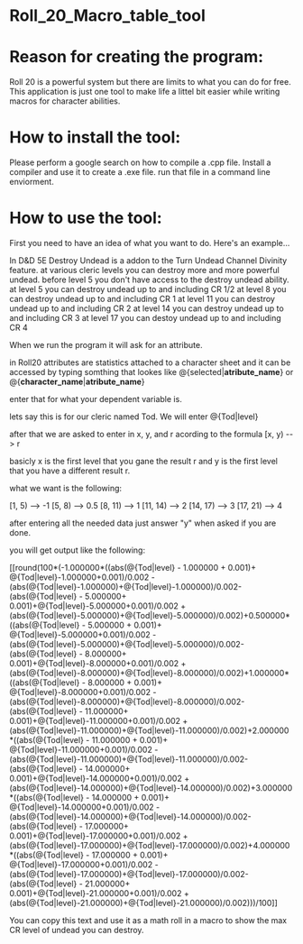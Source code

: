 # Roll_20_Macro_table_tool



# Reason for creating the program:

Roll 20 is a powerful system but there are limits to what you can do for free. 
This application is just one tool to make life a littel bit easier while 
writing macros for character abilities. 



# How to install the tool:

Please perform a google search on how to compile a .cpp file.
Install a compiler and use it to create a .exe file.
run that file in a command line enviorment.



# How to use the tool:

First you need to have an idea of what you want to do.
Here's an example...

In D&D 5E Destroy Undead is a addon to the Turn Undead Channel Divinity feature.
at various cleric levels you can destroy more and more powerful undead.
before level 5 you don't have access to the destroy undead ability.
at level 5 you can destroy undead up to and including CR 1/2
at level 8 you can destroy undead up to and including CR 1
at level 11 you can destroy undead up to and including CR 2
at level 14 you can destroy undead up to and including CR 3
at level 17 you can destoy undead up to and including CR 4

When we run the program it will ask for an attribute.

in Roll20 attributes are statistics attached to a character sheet and it can be accessed
by typing somthing that lookes like @{selected|**atribute_name**} or @{**character_name**|**atribute_name**}

enter that for what your dependent variable is. 

lets say this is for our cleric named Tod. We will enter @{Tod|level}

after that we are asked to enter in x, y, and r acording to the formula \[x, y) --> r

basicly x is the first level that you gane the result r and y is the first level that you have a different result r.

what we want is the following:

\[1,  5) --> -1 
\[5,  8) --> 0.5
\[8,  11) --> 1
\[11, 14) --> 2
\[14, 17) --> 3
\[17, 21) --> 4

after entering all the needed data just answer "y" when asked if you are done.

you will get output like the following:

\[\[round(100*(-1.000000*((abs(@{Tod|level} - 1.000000 + 0.001)+ @{Tod|level}-1.000000+0.001)/0.002 - (abs(@{Tod|level}-1.000000)+@{Tod|level}-1.000000)/0.002- (abs(@{Tod|level} - 5.000000+ 0.001)+@{Tod|level}-5.000000+0.001)/0.002 + (abs(@{Tod|level}-5.000000)+@{Tod|level}-5.000000)/0.002)+0.500000*((abs(@{Tod|level} - 5.000000 + 0.001)+ @{Tod|level}-5.000000+0.001)/0.002 - (abs(@{Tod|level}-5.000000)+@{Tod|level}-5.000000)/0.002- (abs(@{Tod|level} - 8.000000+ 0.001)+@{Tod|level}-8.000000+0.001)/0.002 + (abs(@{Tod|level}-8.000000)+@{Tod|level}-8.000000)/0.002)+1.000000*((abs(@{Tod|level} - 8.000000 + 0.001)+ @{Tod|level}-8.000000+0.001)/0.002 - (abs(@{Tod|level}-8.000000)+@{Tod|level}-8.000000)/0.002- (abs(@{Tod|level} - 11.000000+ 0.001)+@{Tod|level}-11.000000+0.001)/0.002 + (abs(@{Tod|level}-11.000000)+@{Tod|level}-11.000000)/0.002)+2.000000*((abs(@{Tod|level} - 11.000000 + 0.001)+ @{Tod|level}-11.000000+0.001)/0.002 - (abs(@{Tod|level}-11.000000)+@{Tod|level}-11.000000)/0.002- (abs(@{Tod|level} - 14.000000+ 0.001)+@{Tod|level}-14.000000+0.001)/0.002 + (abs(@{Tod|level}-14.000000)+@{Tod|level}-14.000000)/0.002)+3.000000*((abs(@{Tod|level} - 14.000000 + 0.001)+ @{Tod|level}-14.000000+0.001)/0.002 - (abs(@{Tod|level}-14.000000)+@{Tod|level}-14.000000)/0.002- (abs(@{Tod|level} - 17.000000+ 0.001)+@{Tod|level}-17.000000+0.001)/0.002 + (abs(@{Tod|level}-17.000000)+@{Tod|level}-17.000000)/0.002)+4.000000*((abs(@{Tod|level} - 17.000000 + 0.001)+ @{Tod|level}-17.000000+0.001)/0.002 - (abs(@{Tod|level}-17.000000)+@{Tod|level}-17.000000)/0.002- (abs(@{Tod|level} - 21.000000+ 0.001)+@{Tod|level}-21.000000+0.001)/0.002 + (abs(@{Tod|level}-21.000000)+@{Tod|level}-21.000000)/0.002)))/100]]

You can copy this text and use it as a math roll in a macro to show the max CR level of undead you can destroy.
